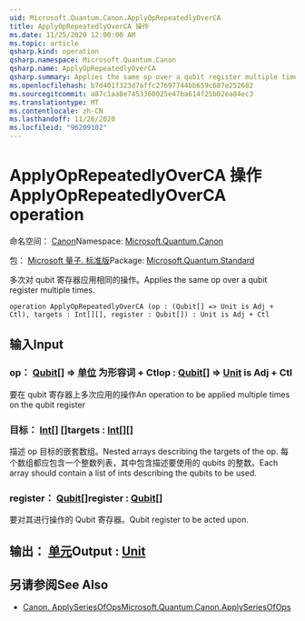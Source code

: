 ```yaml
---
uid: Microsoft.Quantum.Canon.ApplyOpRepeatedlyOverCA
title: ApplyOpRepeatedlyOverCA 操作
ms.date: 11/25/2020 12:00:00 AM
ms.topic: article
qsharp.kind: operation
qsharp.namespace: Microsoft.Quantum.Canon
qsharp.name: ApplyOpRepeatedlyOverCA
qsharp.summary: Applies the same op over a qubit register multiple times.
ms.openlocfilehash: b7d401f323d7affc27697744bb659c687e252682
ms.sourcegitcommit: a87c1aa8e7453360025e47ba614f25b02ea84ec3
ms.translationtype: MT
ms.contentlocale: zh-CN
ms.lasthandoff: 11/26/2020
ms.locfileid: "96209102"
---
```

# <a name="applyoprepeatedlyoverca-operation"></a><span data-ttu-id="db84d-102">ApplyOpRepeatedlyOverCA 操作</span><span class="sxs-lookup"><span data-stu-id="db84d-102">ApplyOpRepeatedlyOverCA operation</span></span>

<span data-ttu-id="db84d-103">命名空间： [Canon](xref:Microsoft.Quantum.Canon)</span><span class="sxs-lookup"><span data-stu-id="db84d-103">Namespace: [Microsoft.Quantum.Canon](xref:Microsoft.Quantum.Canon)</span></span>

<span data-ttu-id="db84d-104">包： [Microsoft 量子. 标准版](https://nuget.org/packages/Microsoft.Quantum.Standard)</span><span class="sxs-lookup"><span data-stu-id="db84d-104">Package: [Microsoft.Quantum.Standard](https://nuget.org/packages/Microsoft.Quantum.Standard)</span></span>


<span data-ttu-id="db84d-105">多次对 qubit 寄存器应用相同的操作。</span><span class="sxs-lookup"><span data-stu-id="db84d-105">Applies the same op over a qubit register multiple times.</span></span>

```qsharp
operation ApplyOpRepeatedlyOverCA (op : (Qubit[] => Unit is Adj + Ctl), targets : Int[][], register : Qubit[]) : Unit is Adj + Ctl
```


## <a name="input"></a><span data-ttu-id="db84d-106">输入</span><span class="sxs-lookup"><span data-stu-id="db84d-106">Input</span></span>

### <a name="op--qubit--unit--is-adj--ctl"></a><span data-ttu-id="db84d-107">op： [Qubit](xref:microsoft.quantum.lang-ref.qubit)[] => [单位](xref:microsoft.quantum.lang-ref.unit)  为形容词 + Ctl</span><span class="sxs-lookup"><span data-stu-id="db84d-107">op : [Qubit](xref:microsoft.quantum.lang-ref.qubit)[] => [Unit](xref:microsoft.quantum.lang-ref.unit)  is Adj + Ctl</span></span>

<span data-ttu-id="db84d-108">要在 qubit 寄存器上多次应用的操作</span><span class="sxs-lookup"><span data-stu-id="db84d-108">An operation to be applied multiple times on the qubit register</span></span>


### <a name="targets--int"></a><span data-ttu-id="db84d-109">目标： [Int](xref:microsoft.quantum.lang-ref.int)[] []</span><span class="sxs-lookup"><span data-stu-id="db84d-109">targets : [Int](xref:microsoft.quantum.lang-ref.int)[][]</span></span>

<span data-ttu-id="db84d-110">描述 op 目标的嵌套数组。</span><span class="sxs-lookup"><span data-stu-id="db84d-110">Nested arrays describing the targets of the op.</span></span> <span data-ttu-id="db84d-111">每个数组都应包含一个整数列表，其中包含描述要使用的 qubits 的整数。</span><span class="sxs-lookup"><span data-stu-id="db84d-111">Each array should contain a list of ints describing the qubits to be used.</span></span>


### <a name="register--qubit"></a><span data-ttu-id="db84d-112">register： [Qubit](xref:microsoft.quantum.lang-ref.qubit)[]</span><span class="sxs-lookup"><span data-stu-id="db84d-112">register : [Qubit](xref:microsoft.quantum.lang-ref.qubit)[]</span></span>

<span data-ttu-id="db84d-113">要对其进行操作的 Qubit 寄存器。</span><span class="sxs-lookup"><span data-stu-id="db84d-113">Qubit register to be acted upon.</span></span>



## <a name="output--unit"></a><span data-ttu-id="db84d-114">输出： [单元](xref:microsoft.quantum.lang-ref.unit)</span><span class="sxs-lookup"><span data-stu-id="db84d-114">Output : [Unit](xref:microsoft.quantum.lang-ref.unit)</span></span>



## <a name="see-also"></a><span data-ttu-id="db84d-115">另请参阅</span><span class="sxs-lookup"><span data-stu-id="db84d-115">See Also</span></span>

- [<span data-ttu-id="db84d-116">Canon. ApplySeriesOfOps</span><span class="sxs-lookup"><span data-stu-id="db84d-116">Microsoft.Quantum.Canon.ApplySeriesOfOps</span></span>](xref:Microsoft.Quantum.Canon.ApplySeriesOfOps)
